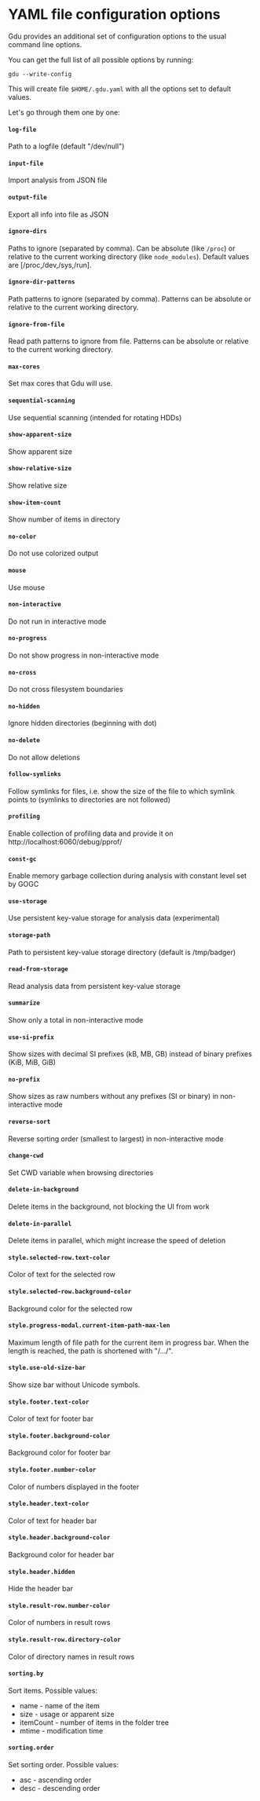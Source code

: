 # YAML file configuration options

Gdu provides an additional set of configuration options to the usual command line options.

You can get the full list of all possible options by running:

```
gdu --write-config
```

This will create file `$HOME/.gdu.yaml` with all the options set to default values.

Let's go through them one by one:

#### `log-file`

Path to a logfile (default "/dev/null")

#### `input-file`

Import analysis from JSON file

#### `output-file`

Export all info into file as JSON

#### `ignore-dirs`

Paths to ignore (separated by comma). Can be absolute (like `/proc`) or relative to the current working directory (like `node_modules`). Default values are [/proc,/dev,/sys,/run].

#### `ignore-dir-patterns`

Path patterns to ignore (separated by comma). Patterns can be absolute or relative to the current working directory.

#### `ignore-from-file`

Read path patterns to ignore from file. Patterns can be absolute or relative to the current working directory.

#### `max-cores`

Set max cores that Gdu will use.

#### `sequential-scanning`

Use sequential scanning (intended for rotating HDDs)

#### `show-apparent-size`

Show apparent size

#### `show-relative-size`

Show relative size

#### `show-item-count`

Show number of items in directory

#### `no-color`

Do not use colorized output

#### `mouse`

Use mouse

#### `non-interactive`

Do not run in interactive mode

#### `no-progress`

Do not show progress in non-interactive mode

#### `no-cross`

Do not cross filesystem boundaries

#### `no-hidden`

Ignore hidden directories (beginning with dot)

#### `no-delete`

Do not allow deletions

#### `follow-symlinks`

Follow symlinks for files, i.e. show the size of the file to which symlink points to (symlinks to directories are not followed)

#### `profiling`

Enable collection of profiling data and provide it on http://localhost:6060/debug/pprof/
#### `const-gc`

Enable memory garbage collection during analysis with constant level set by GOGC

#### `use-storage`

Use persistent key-value storage for analysis data (experimental)

#### `storage-path`

Path to persistent key-value storage directory (default is /tmp/badger)

#### `read-from-storage`

Read analysis data from persistent key-value storage

#### `summarize`

Show only a total in non-interactive mode

#### `use-si-prefix`

Show sizes with decimal SI prefixes (kB, MB, GB) instead of binary prefixes (KiB, MiB, GiB)

#### `no-prefix`

Show sizes as raw numbers without any prefixes (SI or binary) in non-interactive mode

#### `reverse-sort`

Reverse sorting order (smallest to largest) in non-interactive mode

#### `change-cwd`

Set CWD variable when browsing directories

#### `delete-in-background`

Delete items in the background, not blocking the UI from work

#### `delete-in-parallel`

Delete items in parallel, which might increase the speed of deletion

#### `style.selected-row.text-color`

Color of text for the selected row

#### `style.selected-row.background-color`

Background color for the selected row

#### `style.progress-modal.current-item-path-max-len`

Maximum length of file path for the current item in progress bar.
When the length is reached, the path is shortened with "/.../".

#### `style.use-old-size-bar`

Show size bar without Unicode symbols.

#### `style.footer.text-color`

Color of text for footer bar

#### `style.footer.background-color`

Background color for footer bar

#### `style.footer.number-color`

Color of numbers displayed in the footer

#### `style.header.text-color`

Color of text for header bar

#### `style.header.background-color`

Background color for header bar

#### `style.header.hidden`

Hide the header bar

#### `style.result-row.number-color`

Color of numbers in result rows

#### `style.result-row.directory-color`

Color of directory names in result rows

#### `sorting.by`

Sort items. Possible values:
* name - name of the item
* size - usage or apparent size
* itemCount - number of items in the folder tree
* mtime - modification time

#### `sorting.order`

Set sorting order. Possible values:
* asc - ascending order
* desc - descending order
